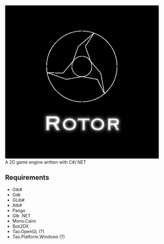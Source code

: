 ![alt text](https://raw.githubusercontent.com/fortraan/Rotor/master/images/RotorLogoRendered.png)  
A 2D game engine written with C#/.NET  
  
## Requirements
- Gtk#
- Gdk
- GLib#
- Atk#
- Pango
- Gtk .NET
- Mono.Cairo
- Box2DX
- Tao.OpenGL (?)
- Tao.Platform.Windows (?)
